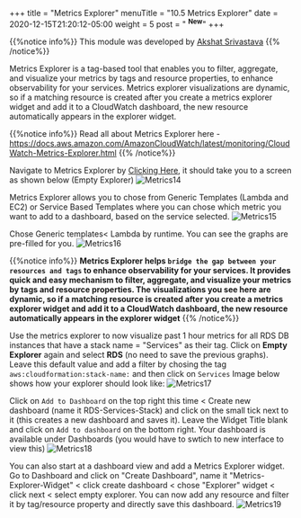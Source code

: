 +++
title = "Metrics Explorer"
menuTitle = "10.5 Metrics Explorer"
date = 2020-12-15T21:20:12-05:00
weight = 5
post = " <b><sup>New</sup></b>"
+++

{{%notice info%}}
This module was developed by [Akshat Srivastava](https://www.linkedin.com/in/akshatsrivastava/)
{{% /notice%}}

Metrics Explorer is a tag-based tool that enables you to filter, aggregate, and visualize your metrics by tags and resource properties, to enhance observability for your services. Metrics explorer visualizations are dynamic, so if a matching resource is created after you create a metrics explorer widget and add it to a CloudWatch dashboard, the new resource automatically appears in the explorer widget.

{{%notice info%}}
Read all about Metrics Explorer here - https://docs.aws.amazon.com/AmazonCloudWatch/latest/monitoring/CloudWatch-Metrics-Explorer.html
{{% /notice%}}

Navigate to Metrics Explorer by [Clicking Here](https://console.aws.amazon.com/cloudwatch/home?#explorer:), it should take you to a screen as shown below (Empty Explorer)
![Metrics14](/images/metrics/metrics14.png?classes=shadow)

Metrics Explorer allows you to chose from Generic Templates (Lambda and EC2) or Service Based Templates where you can chose which metric you want to add to a dashboard, based on the service selected.
![Metrics15](/images/metrics/metrics15.png?classes=shadow)

Chose Generic templates< Lambda by runtime. You can see the graphs are pre-filled for you.
![Metrics16](/images/metrics/metrics16.png?classes=shadow)

{{%notice info%}}
**Metrics Explorer helps `bridge the gap between your resources and tags` to enhance observability for your services. It provides quick and easy mechanism to filter, aggregate, and visualize your metrics by tags and resource properties.
The visualizations you see here are dynamic, so if a matching resource is created after you create a metrics explorer widget and add it to a CloudWatch dashboard, the new resource automatically appears in the explorer widget**
{{% /notice%}}

Use the metrics explorer to now visualize past 1 hour metrics for all RDS DB instances that have a stack name = "Services" as their tag. Click on **Empty Explorer** again and select **RDS** (no need to save the previous graphs). Leave this default value and add a filter by chosing the tag `aws:cloudformation:stack-name:` and then click on `Services` Image below shows how your explorer should look like:
![Metrics17](/images/metrics/metrics17.png?classes=shadow)

Click on `Add to Dashboard` on the top right this time < Create new dashboard (name it RDS-Services-Stack) and click on the small tick next to it (this creates a new dashboard and saves it). Leave the Widget Title blank and click on `Add to dashboard` on the bottom right. Your dashboard is available under Dashboards (you would have to swtich to new interface to view this)
![Metrics18](/images/metrics/metrics18.png?classes=shadow)

You can also start at a dashboard view and add a Metrics Explorer widget. Go to Dashboard and click on "Create Dashboard", name it "Metrics-Explorer-Widget" < click create dashboard < chose "Explorer" widget < click next < select empty explorer. You can now add any resource and filter it by tag/resource property and directly save this dashboard.
![Metrics19](/images/metrics/metrics19.png?classes=shadow)


